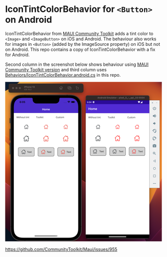 # IconTintColorBehavior for `<Button>` on Android

IconTintColorBehavior from [MAUI Community Toolkit](https://learn.microsoft.com/en-us/dotnet/communitytoolkit/maui/behaviors/icon-tint-color-behavior)
adds a tint color to `<Image>` and `<ImageButton>` on iOS and Android. The behaviour also works for images in `<Button>` (added by the ImageSource property) on iOS but not on Android. This repo contains a copy of IconTintColorBehavior with a fix for Android. 

Second column in the screenshot below shows behaviour using [MAUI Community Toolkit version](https://github.com/CommunityToolkit/Maui/blob/main/src/CommunityToolkit.Maui/Behaviors/PlatformBehaviors/IconTintColor/IconTintColorBehavior.android.cs)   and third column uses [Behaviors/IconTintColorBehavior.android.cs](./Behaviors/IconTintColorBehavior.android.cs) in this repo.

![Screenshot](Screenshot.png)

https://github.com/CommunityToolkit/Maui/issues/955
